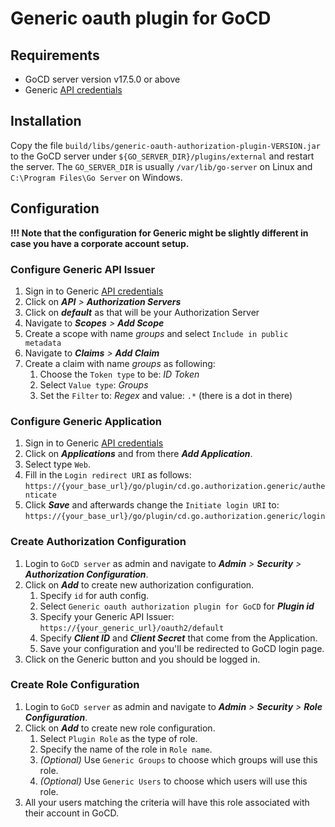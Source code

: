 # Generic oauth plugin for GoCD

## Requirements

* GoCD server version v17.5.0 or above
* Generic [API credentials](https://developer.generic.com/signup/)

## Installation

Copy the file `build/libs/generic-oauth-authorization-plugin-VERSION.jar` to the GoCD server under `${GO_SERVER_DIR}/plugins/external` 
and restart the server. The `GO_SERVER_DIR` is usually `/var/lib/go-server` on Linux and `C:\Program Files\Go Server` 
on Windows.

## Configuration

**!!! Note that the configuration for Generic might be slightly different in case you have a corporate account setup.**

###  Configure Generic API Issuer

1. Sign in to Generic [API credentials](https://developer.generic.com/signup/)
2. Click on **_API_** _>_ **_Authorization Servers_**
3. Click on **_default_** as that will be your Authorization Server 
4. Navigate to **_Scopes_** _>_ **_Add Scope_**
5. Create a scope with name _groups_ and select `Include in public metadata`
6. Navigate to **_Claims_** _>_ **_Add Claim_**
7. Create a claim with name _groups_ as following:
    1. Choose the `Token type` to be: _ID Token_
    2. Select `Value type`: _Groups_
    3. Set the `Filter` to: _Regex_ and value: `.*` (there is a dot in there)

###  Configure Generic Application

1. Sign in to Generic [API credentials](https://developer.generic.com/signup/)
2. Click on **_Applications_** and from there **_Add Application_**.
3. Select type `Web`.
4. Fill in the `Login redirect URI` as follows: `https://{your_base_url}/go/plugin/cd.go.authorization.generic/authenticate`
5. Click **_Save_** and afterwards change the `Initiate login URI` to: `https://{your_base_url}/go/plugin/cd.go.authorization.generic/login`

### Create Authorization Configuration

1. Login to `GoCD server` as admin and navigate to **_Admin_** _>_ **_Security_** _>_ **_Authorization Configuration_**.
2. Click on **_Add_** to create new authorization configuration.
    1. Specify `id` for auth config.
    2. Select `Generic oauth authorization plugin for GoCD` for **_Plugin id_**
    3. Specify your Generic API Issuer: `https://{your_generic_url}/oauth2/default`
    4. Specify **_Client ID_** and **_Client Secret_** that come from the Application.
    5. Save your configuration and you'll be redirected to GoCD login page.
3. Click on the Generic button and you should be logged in.

### Create Role Configuration

1. Login to `GoCD server` as admin and navigate to **_Admin_** _>_ **_Security_** _>_ **_Role Configuration_**.
2. Click on **_Add_** to create new role configuration.
    1. Select `Plugin Role` as the type of role.
    2. Specify the name of the role in `Role name`.
    3. _(Optional)_ Use `Generic Groups` to choose which groups will use this role.
    4. _(Optional)_ Use `Generic Users` to choose which users will use this role.
3. All your users matching the criteria will have this role associated with their account in GoCD.
